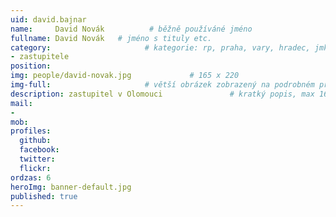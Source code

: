 ```yaml
---
uid: david.bajnar
name:     David Novák          # běžně používáné jméno
fullname: David Novák   # jméno s tituly etc.
category:                     # kategorie: rp, praha, vary, hradec, jmk, senat
- zastupitele
position:
img: people/david-novak.jpg             # 165 x 220
img-full:                     # větší obrázek zobrazený na podrobném profilu
description: zastupitel v Olomouci               # kratký popis, max 160 znaků
mail:
- 
mob:         
profiles:
  github:
  facebook:       
  twitter:        
  flickr:       
ordzas: 6
heroImg: banner-default.jpg
published: true
---
```

